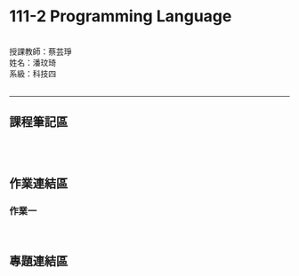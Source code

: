 # 111-2 Programming Language #
<br />
授課教師：蔡芸琤<br />
姓名：潘玟琦<br />
系級：科技四<br />
<br />

***
## 課程筆記區 ##
<br />

<br />

## 作業連結區 ##
### 作業一 ###

<br />

## 專題連結區 ##
<br />

